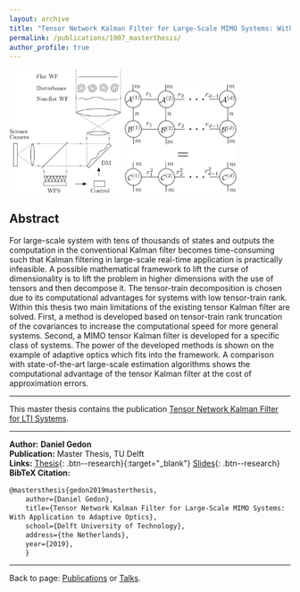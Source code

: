 ```yaml
---
layout: archive
title: "Tensor Network Kalman Filter for Large-Scale MIMO Systems: With Application to Adaptive Optics"
permalink: /publications/1907_masterthesis/
author_profile: true
---
```


<p float="center">
  <img src="/images/publications/1907_masterthesis1.png" width="40%" />
  <img src="/images/publications/1907_masterthesis2.png" width="40%" />
</p>

## Abstract

For large-scale system with tens of thousands of states and outputs the computation in the conventional Kalman 
filter becomes time-consuming such that Kalman filtering in large-scale real-time application is practically 
infeasible. A possible mathematical framework to lift the curse of dimensionality is to lift the problem in 
higher dimensions with the use of tensors and then decompose it. The tensor-train decomposition is chosen due 
to its computational advantages for systems with low tensor-train rank. Within this thesis two main limitations 
of the existing tensor Kalman filter are solved. First, a method is developed based on tensor-train rank 
truncation of the covariances to increase the computational speed for more general systems. Second, a MIMO 
tensor Kalman filter is developed for a specific class of systems. The power of the developed methods is 
shown on the example of adaptive optics which fits into the framework. A comparison with state-of-the-art 
large-scale estimation algorithms shows the computational advantage of the tensor Kalman filter at the cost 
of approximation errors.

---
This master thesis contains the publication
[Tensor Network Kalman Filter for LTI Systems](/publications/1909_tensornetworkkf/).

---
**Author:** **Daniel Gedon**\
**Publication:** Master Thesis, TU Delft\
**Links:** 
[Thesis](https://repository.tudelft.nl/islandora/object/uuid:2188c114-05ed-4fe6-9603-85de71e9bffd){: .btn--research}{:target="_blank"}
[Slides](/files/pdf/slides/190705_MasterThesis_DanielGedon_handout.pdf){: .btn--research}\
**BibTeX Citation:**
```
@mastersthesis{gedon2019masterthesis,
    author={Daniel Gedon},
    title={Tensor Network Kalman Filter for Large-Scale MIMO Systems: With Application to Adaptive Optics},
    school={Delft University of Technology},
    address={the Netherlands},
    year={2019},
    }
```

---
Back to page: [Publications](\publications) or [Talks](\talks).